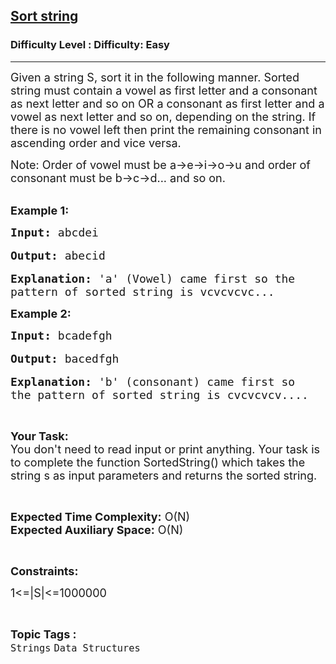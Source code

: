 <h2><a href="https://www.geeksforgeeks.org/problems/jon-and-string5412/0">Sort string</a></h2><h3>Difficulty Level : Difficulty: Easy</h3><hr><div class="problems_problem_content__Xm_eO"><p><span style="font-size:18px">Given a string S, sort it in the following manner. Sorted string must contain a vowel as first letter and a consonant as next letter and so on OR a consonant as first letter and a vowel as next letter and so on, depending on the string. If there is no vowel left then print the remaining consonant in ascending order and vice versa.&nbsp;</span></p>

<p><span style="font-size:18px">Note: Order of vowel must be a-&gt;e-&gt;i-&gt;o-&gt;u and order of consonant must be b-&gt;c-&gt;d... and so on.</span></p>

<p><br>
<span style="font-size:18px"><strong>Example 1:</strong> </span></p>

<pre><span style="font-size:18px"><strong>Input:</strong> abcdei </span>

<span style="font-size:18px"><strong>Output:</strong> abecid </span>

<span style="font-size:18px"><strong>Explanation:</strong> 'a' (Vowel) came first so the
pattern of sorted string is vcvcvcvc... </span></pre>

<p><span style="font-size:18px"><strong>Example 2:</strong> </span></p>

<pre><span style="font-size:18px"><strong>Input:</strong> bcadefgh</span>

<span style="font-size:18px"><strong>Output:</strong> bacedfgh </span>

<span style="font-size:18px"><strong>Explanation:</strong> 'b' (consonant) came first so
the pattern of sorted string is cvcvcvcv....</span></pre>

<p>&nbsp;</p>

<p><span style="font-size:18px"><strong>Your Task: </strong><br>
You don't need to read input or print anything. Your task is to complete the function SortedString() which takes the string s as input parameters and returns the sorted string. </span></p>

<p>&nbsp;</p>

<p><span style="font-size:18px"><strong>Expected Time Complexity:</strong> O(N)<br>
<strong>Expected Auxiliary Space:</strong> O(N)</span></p>

<p>&nbsp;</p>

<p><strong><span style="font-size:18px">Constraints:</span></strong></p>

<p><span style="font-size:18px">1&lt;=|S|&lt;=1000000</span></p>
</div><br><p><span style=font-size:18px><strong>Topic Tags : </strong><br><code>Strings</code>&nbsp;<code>Data Structures</code>&nbsp;
